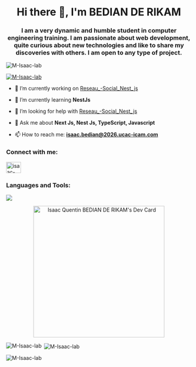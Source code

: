 <h1 align="center">Hi there 👋, I'm BEDIAN DE RIKAM</h1>
<h3 align="center">I am a very dynamic and humble student in computer engineering training. I am passionate about web development, quite curious about new technologies and like to share my discoveries with others. I am open to any type of project.</h3>

<p align="left"> <img src="https://komarev.com/ghpvc/?username=M-Isaac-lab&label=Profile%20views&color=0e75b6&style=flat" alt="M-Isaac-lab" /> </p>

<p align="left"> <a href="https://github.com/ryo-ma/github-profile-trophy"><img src="https://github-profile-trophy.vercel.app/?username=M-Isaac-lab" alt="M-Isaac-lab" /></a> </p>

- 🔭 I’m currently working on [Reseau_-Social_Nest_js](https://github.com/M-Isaac-lab/Reseau_-Social_Nest_js)

- 🌱 I’m currently learning **NestJs**

- 🤔 I’m looking for help with [Reseau_-Social_Nest_js](https://github.com/M-Isaac-lab/Reseau_-Social_Nest_js)

- 💬 Ask me about **Next Js, Nest Js, TypeScript, Javascript**

- 📫 How to reach me: **isaac.bedian@2026.ucac-icam.com**

<h3 align="left">Connect with me:</h3>
<p align="left">
<a href="https://www.linkedin.com/in/isaac-quentin-bedian-de-rikam-16046b265/" target="blank"><img align="center" src="https://raw.githubusercontent.com/rahuldkjain/github-profile-readme-generator/master/src/images/icons/Social/linked-in-alt.svg" alt="isaac-quentin-bedian-de-rikam-16046b265" height="30" width="40" /></a>
</p>
<h3 align="left">Languages and Tools:</h3>
<p align="left">
  <a href="https://skillicons.dev">
    <img src="https://skillicons.dev/icons?i=python,html,css,js,php,ts,nextjs,prisma,figma,npm,postgres,react,nodejs,gcp,debian,express,fastapi,flask,mongodb,nestjs,jest,cypress,bootstrap,tailwind,docker,figma,supabase,postgres,laravel,git,postman,linux,vercel,webstorm,phpstorm,visualstudio" />
  </a>
  
</p>
<p align="center">
<a href="https://app.daily.dev/isaacquentinbedianderikam"><img src="https://api.daily.dev/devcards/v2/nULbTh1o6QLwQ3yDD11bL.png?type=default&r=s7w" width="356" alt="Isaac Quentin BEDIAN DE RIKAM's Dev Card"/></a>
</p>
<p><img align="left" src="https://github-readme-stats.vercel.app/api/top-langs?username=M-Isaac-lab&show_icons=true&locale=en&layout=compact&theme=tokyonight" alt="M-Isaac-lab" /></p>

<p>&nbsp;<img align="center" src="https://github-readme-stats.vercel.app/api?username=M-Isaac-lab&show_icons=true&locale=en&theme=tokyonight" alt="M-Isaac-lab" /></p>

<p><img align="center" src="https://github-readme-streak-stats.herokuapp.com/?user=M-Isaac-lab&theme=tokyonight" alt="M-Isaac-lab" /></p>
